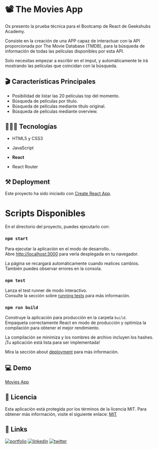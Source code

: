 # 📽️ The Movies App

Os presento la prueba técnica para el Bootcamp de React de Geekshubs Academy.

Consiste en la creación de una APP capaz de interactuar con la API proporcionada por The Movie Database (TMDB), para la búsqueda de información de todas las películas disponibles por esta API.

Solo necesitas empezar a escribir en el imput, y automáticamente te irá mostrando las películas que coincidan con la búsqueda.

## 🎬 Características Principales

- Posibilidad de listar las 20 películas top del momento.
- Búsqueda de películas por título.
- Búsqueda de películas mediante título original.
- Búsqueda de películas mediante overview.

## 🧑🏻‍💻 Tecnologías

- HTML5 y CSS3

- JavaScript

- **React**

- React Router

## ⚒️ Deployment

Este proyecto ha sido iniciado con [Create React App](https://github.com/facebook/create-react-app).

# Scripts Disponibles

En el directorio del proyecto, puedes ejecutarlo con:

### `npm start`

Para ejecutar la aplicación en el modo de desarrollo..\
Abre [http://localhost:3000](http://localhost:3000) para verla desplegada en tu navegador.

La página se recargará automáticamente cuando realices cambios.\
También puedes observar errores en la consola.

### `npm test`

Lanza el test runner de modo interactivo.\
Consulte la sección sobre [running tests](https://facebook.github.io/create-react-app/docs/running-tests) para más información.

### `npm run build`

Construye la aplicación para producción en la carpeta `build`.\
Empaqueta correctamente React en modo de producción y optimiza la compilación para obtener el mejor rendimiento.

La compilación se minimiza y los nombres de archivo incluyen los hashes.\
¡Tu aplicación está lista para ser implementada!

Mira la sección about [deployment](https://facebook.github.io/create-react-app/docs/deployment) para más información.

## 💻 Demo

[Movies App](https://movie-solves.netlify.app/)

## 🚨 Licencia 

Esta aplicación está protegida por los términos de la licencia MIT. Para obtener más información, visite el siguiente enlace: [MIT](https://opensource.org/licenses/MIT)

## 🔗 Links
[![portfolio](https://img.shields.io/badge/my_portfolio-000?style=for-the-badge&logo=ko-fi&logoColor=white)](https://solvesweb.com/)
[![linkedin](https://img.shields.io/badge/linkedin-0A66C2?style=for-the-badge&logo=linkedin&logoColor=white)](https://www.linkedin.com/in/solves8/)
[![twitter](https://img.shields.io/badge/twitter-1DA1F2?style=for-the-badge&logo=twitter&logoColor=white)](https://twitter.com/solvesweb)
